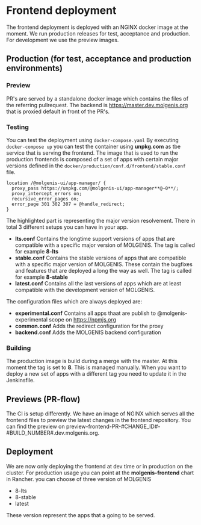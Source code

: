 # Frontend deployment
The frontend deployment is deployed with an NGINX docker image at the moment. We run production releases for test, acceptance and production. For development we use the preview images.

## Production (for test, acceptance and production environments)

### Preview
PR's are served by a standalone docker image which contains the files of the referring pullrequest. The backend is https://master.dev.molgenis.org that is proxied default in front of the PR's. 

### Testing
You can test the deployment using ```docker-compose.yaml```
By executing ```docker-compose up``` you can test the container using **unpkg.com** as tbe service that is serving the frontend. The image that is used to run the production frontends is composed of a set of apps with certain major versions defined in the ```docker/production/conf.d/frontend/stable.conf``` file.

```
location /@molgenis-ui/app-manager/ {
  proxy_pass https://unpkg.com/@molgenis-ui/app-manager**@~0**/;
  proxy_intercept_errors on;
  recursive_error_pages on;
  error_page 301 302 307 = @handle_redirect;
}
```

The highlighted part is representing the major version resolvement. There in total 3 different setups you can have in your app.

- **lts.conf**
  Contains the longtime support versions of apps that are compatible with a specific major version of MOLGENIS. The tag is called for example **8-lts**
- **stable.conf**
  Contains the stable versions of apps that are compatible with a specific major version of MOLGENIS. These contain the bugfixes and features that are deployed a long the way as well. The tag is called for example **8-stable**
- **latest.conf**
  Contains all the last versions of apps which are at least compatible with the development version of MOLGENIS.

The configuration files which are always deployed are:

- **experimental.conf**
  Contains all apps thaat are publish to @molgenis-experimental scope on https://npmjs.org
- **common.conf**
  Adds the redirect configuration for the proxy
- **backend.conf**
  Adds the MOLGENIS backend configuration

### Building
The production image is build during a merge with the master. At this moment the tag is set to **8**. This is managed manually. When you want to deploy a new set of apps with a different tag you need to update it in the Jenkinsfile.

## Previews (PR-flow)
The CI is setup differently. We have an image of NGINX which serves all the frontend files to preview the latest changes in the frontend repository. You can find the preview on preview-frontend-PR-#CHANGE_ID#-#BUILD_NUMBER#.dev.molgenis.org. 

## Deployment
We are now only deploying the frontend at dev time or in production on the cluster. For production usage you can point at the **molgenis-frontend** chart in Rancher. you can choose of three version of MOLGENIS

- 8-lts 
- 8-stable
- latest

These version represent the apps that a going to be served.







